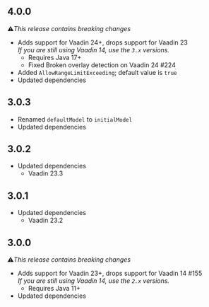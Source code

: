## 4.0.0

⚠️<i>This release contains breaking changes</i>

* Adds support for Vaadin 24+, drops support for Vaadin 23<br/>
  <i>If you are still using Vaadin 14, use the ``3.x`` versions.</i>
  * Requires Java 17+
  * Fixed Broken overlay detection on Vaadin 24 #224 
* Added ``AllowRangeLimitExceeding``; default value is ``true``
* Updated dependencies

## 3.0.3
* Renamed ``defaultModel`` to ``initialModel``
* Updated dependencies

## 3.0.2
* Updated dependencies
  * Vaadin 23.3

## 3.0.1

* Updated dependencies
  * Vaadin 23.2

## 3.0.0

⚠️<i>This release contains breaking changes</i>

* Adds support for Vaadin 23+, drops support for Vaadin 14 #155<br/>
  <i>If you are still using Vaadin 14, use the ``2.x`` versions.</i>
  * Requires Java 11+
* Updated dependencies
